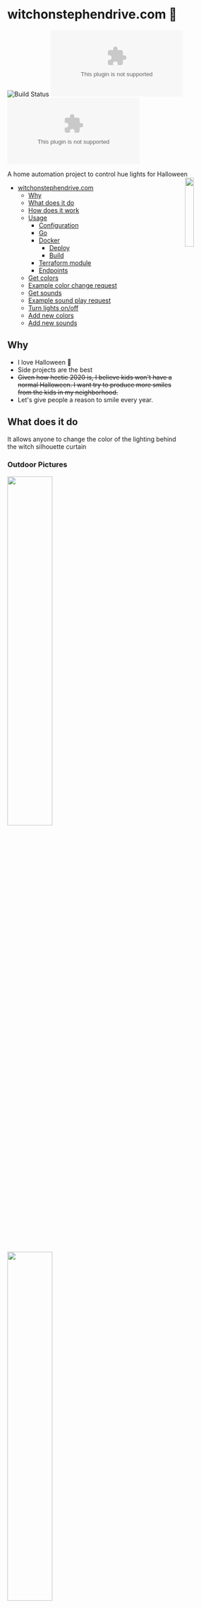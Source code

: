# witchonstephendrive.com 🧹

![Build Status](https://github.com/circa10a/witchonstephendrive.com/workflows/build-docker-images/badge.svg)
[![PkgGoDev](https://pkg.go.dev/badge/github.com/circa10a/witchonstephendrive.com)](https://pkg.go.dev/github.com/circa10a/witchonstephendrive.com?tab=overview)
[![Go Report Card](https://goreportcard.com/badge/github.com/circa10a/witchonstephendrive.com)](https://goreportcard.com/report/github.com/circa10a/witchonstephendrive.com)

A home automation project to control hue lights for Halloween <img src="https://raw.githubusercontent.com/egonelbre/gophers/10cc13c5e29555ec23f689dc985c157a8d4692ab/vector/fairy-tale/witch-too-much-candy.svg" align="right" width="20%" height="20%"/>

- [witchonstephendrive.com](#witchonstephendrivecom---)
  - [Why](#why)
  - [What does it do](#what-does-it-do)
  - [How does it work](#how-does-it-work)
  - [Usage](#usage)
    - [Configuration](#configuration)
    - [Go](#go)
    - [Docker](#docker)
      - [Deploy](#deploy)
      - [Build](#build)
    - [Terraform module](#terraform-module)
    - [Endpoints](#endpoints)
  - [Get colors](#get-colors)
  - [Example color change request](#example-color-change-request)
  - [Get sounds](#get-sounds)
  - [Example sound play request](#example-sound-play-request)
  - [Turn lights on/off](#turn-lights-on/off)
  - [Add new colors](#add-new-colors)
  - [Add new sounds](#add-new-sounds)

## Why

- I love Halloween 🎃
- Side projects are the best
- ~~Given how hectic 2020 is, I believe kids won't have a normal Halloween. I want try to produce more smiles from the kids in my neighborhood.~~
- Let's give people a reason to smile every year.

## What does it do

It allows anyone to change the color of the lighting behind the witch silhouette curtain

### Outdoor Pictures

<p float="left">
  <img src="https://i.imgur.com/hQE6u6h.jpg" width="45%" height="45%"/>
  <img src="https://i.imgur.com/Qj296rO.jpg" width="45%" height="45%"/>
<p/>

### Site Preview

<img src="https://i.imgur.com/WTujMb2.png" width="25%" height="25%"/>

## How does it work

1. Uses [Caddy](https://github.com/caddyserver/caddy) as a reverse proxy to the `witch` app for TLS termination([let's encrypt](https://letsencrypt.org/)).
2. The `witch` app is a Go backend powered by [echo](https://echo.labstack.com/) that serves a vanilla html/css/js front end and has a `/color/:color` route.
3. Once a `/color/:color` route is hit via a `POST` request, the `witch` app uses the [huego](https://github.com/amimof/huego) library for manipulating the state of the philips hue multicolor bulbs. The hue bridge endpoint on your network is automatically discovered.
4. When a `/sound/:sound` route is hit via a `POST` request, the `witch` app writes to an in-memory queue which will then process sounds to play by calling [home assistant](https://www.home-assistant.io/) to play pre-configured halloween sounds through connected google assistant speakers. The reason for the queue is to ensure all sounds are played and do not get interrupted.

## Usage

### Configuration

|                                         |                                                                                                       |           |                    |
|-----------------------------------------|-------------------------------------------------------------------------------------------------------|-----------|--------------------|
| Environment Variable                    | Description                                                                                           | Required  | Default            |
| `WITCH_API_BASE_URL`                    | Base URL for all interactive POST requests                                                            | `false`   | `/api/v1`          |
| `WITCH_API_ENABLED`                     | Enables swagger docs + REST API routes                                                                | `false`   | `true`             |
| `WITCH_HOME_ASSISTANT_ENTITY_ID`        | **Sounds only enabled if this is configured**. Name of home assistant speaker(`media_player.speaker)` | `false`   | `""`               |
| `WITCH_HOME_ASSISTANT_HOST`             | Address of home assistant                                                                             | `false`   | `http://127.0.0.1` |
| `WITCH_HOME_ASSISTANT_PORT`             | Listening port of home assistant                                                                      | `false`   | `8123`             |
| `WITCH_HUE_DEFAULT_COLORS`              | Map of default colors to set a configured time. Ex. `var="8:teal,9:pink"`                             | `false`   | `""`               |
| `WITCH_HUE_DEFAULT_COLORS_ENABLED`      | Enables scheduler to set default colors or not                                                        | `false`   | `false`            |
| `WITCH_HUE_DEFAULT_COLORS_START`        | Local time to set default colors at. Think of this as a nightly "reset"                               | `false`   | `22`               |
| `WITCH_HUE_TOKEN`                       | Philips Hue API Token                                                                                 | `true`    | None               |
| `WITCH_HUE_BRIDGE_REFRESH_INTERVAL`     | How long to wait before rediscovering hue bridge config/ip                                            | `false`   | `6h`               |
| `WITCH_HUE_LIGHTS`                      | Light ID's to change color of. Example(export HUE_LIGHTS="1,2,3")                                     | `true`    | `[]`               |
| `WITCH_HUE_LIGHTS_SCHEDULE_ENABLED`     | Enables start/end times for turning lights on/off                                                     | `false`   | `false`            |
| `WITCH_HUE_LIGHTS_START`                | Local time to turn on configured lights                                                               | `false`   | `18`               |
| `WITCH_HUE_LIGHTS_END`                  | Local time to turn off configured lights                                                              | `false`   | `7`                |
| `WITCH_LOG_LEVEL`                       | [Logrus](https://github.com/sirupsen/logrus) log level                                                | `false`   | `info`             |
| `WITCH_METRICS_ENABLED`                 | Enables prometheus metrics on `/metrics`                                                              | `false`   | `true`             |
| `WITCH_PORT`                            | Port for web server to listen on                                                                      | `false`   | `8080`             |
| `WITCH_SHOW_BANNER`                     | Displays Happy Halloween banner on startup                                                            | `false`   | `true`             |
| `WITCH_SOUND_QUIET_TIME_ENABLED`        | Enables quiet time functionality during configured hours                                              | `false`   | `true`             |
| `WITCH_SOUND_QUIET_TIME_START`          | Local time to ensure sounds are not played after this hour                                            | `false`   | `22`               |
| `WITCH_SOUND_QUIET_TIME_END`            | Local time to ensure sounds are not played before this hour                                           | `false`   | `07`               |
| `WITCH_SOUND_QUEUE_CAPACITY`            | Maximum depth of soung queue. This is to ensure no spam/long backlog                                  | `false`   | `2`                |
| `WITCH_SOUND_QUEUE_WAIT_UNTIL_FINISHED` | Wait for sounds to finish playing before playing the next                                             | `false`   | `true`             |
| `WITCH_UI_ENABLED`                      | Enables hosting of UI/static assets on `/`                                                            | `false`   | `true`             |

### Go

```bash
go generate ./...
go build -o witch .
export WITCH_HUE_TOKEN=<YOUR_TOKEN>; export WITCH_HUE_LIGHTS="1,2,3"
./witch
```

### Docker

#### Deploy

> Follow the [Home Assistant docs](https://www.home-assistant.io/) to setup speakers to support sounds

```bash
docker-compose up -d
```

#### Build

```bash
# Auto determine CPU arch
make build-docker
# ARM64
make build-docker-arm64
# ARMv7
make build-docker-armv7
```

### Terraform module

Colors + sounds are not mutually exclusive, you can pass either just a color, just a sound, or both.

```hcl
module "witchonstephendrive" {
  source       = "github.com/circa10a/witchonstephendrive.com//terraform"
  api_base_url = "https://witchonstephendrive.com/api/v1"
  color        = "purple"
  sound        = "stranger-things"
}

output "color_change_response" {
  value = module.witchonstephendrive.color_change_response
}

output "supported_colors" {
  value = module.witchonstephendrive.supported_colors
}

output "sound_play_response" {
  value = module.witchonstephendrive.sound_play_response
}

output "supported_sounds" {
  value = module.witchonstephendrive.supported_sounds
}
```

### Endpoints

> Rate limiting performed by [this caddy plugin](https://github.com/mholt/caddy-ratelimit)

|                         |                                                 |        |              |                     |
|-------------------------|-------------------------------------------------|--------|--------------|---------------------|
| Route                   | Description                                     | Method | Rate Limited | Limit               |
| `/`                     | Serves static content embedded from `./web`     | `GET`  | No           | N/A                 |
| `/api/v1/colors`        | Get supported colors to change to               | `GET`  | No           | N/A                 |
| `/api/v1/color/:color`  | Changes color of hue lights                     | `POST` | Yes          | 10 requests per 10s |
| `/api/v1/sounds`        | Get supported sounds to play                    | `GET`  | No           | N/A                 |
| `/api/v1/sound/:sound`  | Plays sound through configured speaker          | `POST` | Yes          | 10 requests per 10s |
| `/api/v1/lights/:state` | Changes state of configured lights(on/off)      | `POST` | Yes          | 10 requests per 10s |
| `/metrics`              | Serves prometheus metrics using echo middleware | `GET`  | No           | N/A                 |
| `/swagger/index.html`   | Swagger API documentation                       | `GET`  | No           | N/A                 |

## Get colors

```bash
curl -X POST http://localhost:8080/api/v1/colors
```

## Example color change request

```bash
curl -X POST http://localhost:8080/api/v1/color/red
```

## Get sounds

```bash
curl -X POST http://localhost:8080/api/v1/sounds
```

## Example sound play request

```bash
curl -X POST http://localhost:8080/api/v1/sound/werewolf
```

## Turn lights on/off

```bash
# on
curl -X POST http://localhost:8080/api/v1/lights/on
# off
curl -X POST http://localhost:8080/api/v1/lights/off
```

## Add new colors

To add new colors, make a new entry in `./controllers/colors/colors.go`

## Add new sounds

To add new sounds, simply drop a new `.mp3` file in the `./sounds` directory. This is needed to add to the list of supported sounds and will be built into home assistant docker image.
